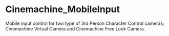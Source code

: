 # Cinemachine_MobileInput
Mobile input control for two type of 3rd Person Character Control cameras; Cinemachine Virtual Camera and Cinemachine Free Look Camera.
